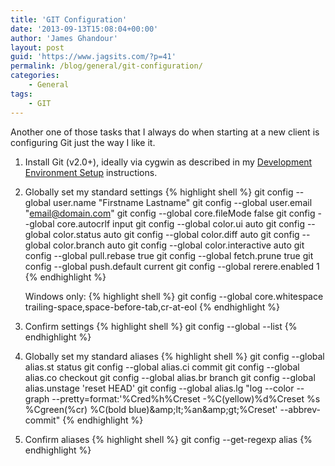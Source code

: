 ```yaml
---
title: 'GIT Configuration'
date: '2013-09-13T15:08:04+00:00'
author: 'James Ghandour'
layout: post
guid: 'https://www.jagsits.com/?p=41'
permalink: /blog/general/git-configuration/
categories:
    - General
tags:
    - GIT
---
```


Another one of those tasks that I always do when starting at a new client is configuring Git just the way I like it.

1. Install Git (v2.0+), ideally via cygwin as described in my [Development Environment Setup](https://www.jagsits.com/blog/general/development-environment-setup/) instructions.
2. Globally set my standard settings
    {% highlight shell %}
    git config --global user.name "Firstname Lastname"
    git config --global user.email "email@domain.com"
    git config --global core.fileMode false
    git config --global core.autocrlf input
    git config --global color.ui auto
    git config --global color.status auto
    git config --global color.diff auto
    git config --global color.branch auto
    git config --global color.interactive auto
    git config --global pull.rebase true
    git config --global fetch.prune true
    git config --global push.default current
    git config --global rerere.enabled 1
    {% endhighlight %}
    
    Windows only:
    {% highlight shell %}
    git config --global core.whitespace trailing-space,space-before-tab,cr-at-eol
    {% endhighlight %}
3. Confirm settings
   {% highlight shell %}
    git config --global --list
    {% endhighlight %}
4. Globally set my standard aliases
    {% highlight shell %}
    git config --global alias.st status
    git config --global alias.ci commit
    git config --global alias.co checkout
    git config --global alias.br branch
    git config --global alias.unstage 'reset HEAD'
    git config --global alias.lg "log --color --graph --pretty=format:'%Cred%h%Creset -%C(yellow)%d%Creset %s %Cgreen(%cr) %C(bold blue)&amp;amp;lt;%an&amp;amp;gt;%Creset' --abbrev-commit"
    {% endhighlight %}
5. Confirm aliases
    {% highlight shell %}
    git config --get-regexp alias
    {% endhighlight %}